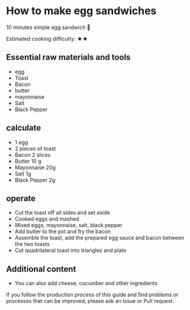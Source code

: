 # How to make egg sandwiches

10 minutes simple egg sandwich 🥪

Estimated cooking difficulty: ★★

## Essential raw materials and tools

- egg
- Toast
- Bacon
- butter
- mayonnaise
- Salt
- Black Pepper

## calculate

- 1 egg
- 2 pieces of toast
- Bacon 2 slices
- Butter 10 g
- Mayonnaise 20g
- Salt 1g
- Black Pepper 2g

## operate

- Cut the toast off all sides and set aside
- Cooked eggs and mashed
- Mixed eggs, mayonnaise, salt, black pepper
- Add butter to the pot and fry the bacon
- Assemble the toast, add the prepared egg sauce and bacon between the two toasts
- Cut quadrilateral toast into triangles and plate

## Additional content

- You can also add cheese, cucumber and other ingredients

If you follow the production process of this guide and find problems or processes that can be improved, please ask an Issue or Pull request.